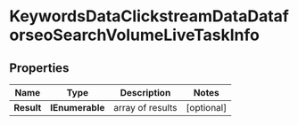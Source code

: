 # KeywordsDataClickstreamDataDataforseoSearchVolumeLiveTaskInfo


## Properties

| Name | Type | Description | Notes |
|------------ | ------------- | ------------- | -------------|
**Result** | **IEnumerable<KeywordsDataClickstreamDataDataforseoSearchVolumeLiveResultInfo>** | array of results |[optional]|